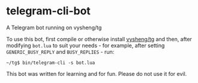 # telegram-cli-bot
A Telegram bot running on vysheng/tg

To use this bot, first compile or otherwise install [vysheng/tg][] and then, after modifying `bot.lua` to suit your needs - for example, after setting `GENERIC_BUSY_REPLY` and `BUSY_REPLIES` - run:

```
~/tg$ bin/telegram-cli -s bot.lua
```

This bot was written for learning and for fun. Please do not use it for evil.

[vysheng/tg]: https://github.com/vysheng/tg
